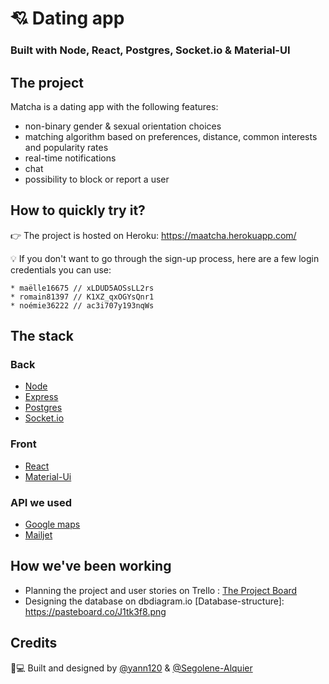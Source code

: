 # 💘 Dating app
### Built with Node, React, Postgres, Socket.io & Material-UI

## The project

Matcha is a dating app with the following features:
* non-binary gender & sexual orientation choices
* matching algorithm based on preferences, distance, common interests and popularity rates
* real-time notifications
* chat
* possibility to block or report a user

## How to quickly try it?

👉 The project is hosted on Heroku: https://maatcha.herokuapp.com/ 

💡 If you don't want to go through the sign-up process, here are a few login credentials you can use:
```
* maëlle16675 // xLDUD5AOSsLL2rs
* romain81397 // K1XZ_qxOGYsQnr1
* noémie36222 // ac3i707y193nqWs
```

## The stack
### Back
* [Node](https://nodejs.org/en/)
* [Express](https://expressjs.com/)
* [Postgres](https://www.postgresql.org/)
* [Socket.io](https://socket.io/)

### Front
* [React](https://reactjs.org/)
* [Material-Ui](https://material-ui.com/)

### API we used
* [Google maps]()
* [Mailjet](https://www.mailjet.com/)

## How we've been working
* Planning the project and user stories on Trello : [The Project Board](https://trello.com/b/RLNAgAuw/matcha-launch)
* Designing the database on dbdiagram.io
[Database-structure]: https://pasteboard.co/J1tk3f8.png

## Credits

🎨💻 Built and designed by [@yann120](https://github.com/yann120) & [@Segolene-Alquier](https://github.com/Segolene-Alquier/)

